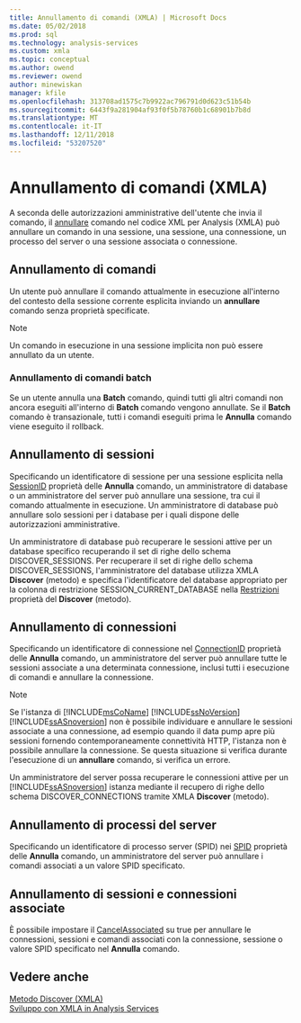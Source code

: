 ```yaml
---
title: Annullamento di comandi (XMLA) | Microsoft Docs
ms.date: 05/02/2018
ms.prod: sql
ms.technology: analysis-services
ms.custom: xmla
ms.topic: conceptual
ms.author: owend
ms.reviewer: owend
author: minewiskan
manager: kfile
ms.openlocfilehash: 313708ad1575c7b9922ac796791d0d623c51b54b
ms.sourcegitcommit: 6443f9a281904af93f0f5b78760b1c68901b7b8d
ms.translationtype: MT
ms.contentlocale: it-IT
ms.lasthandoff: 12/11/2018
ms.locfileid: "53207520"
---
```

# <a name="canceling-commands-xmla"></a>Annullamento di comandi (XMLA)
  A seconda delle autorizzazioni amministrative dell'utente che invia il comando, il [annullare](https://docs.microsoft.com/bi-reference/xmla/xml-elements-commands/cancel-element-xmla) comando nel codice XML per Analysis (XMLA) può annullare un comando in una sessione, una sessione, una connessione, un processo del server o una sessione associata o connessione.  
  
## <a name="canceling-commands"></a>Annullamento di comandi  
 Un utente può annullare il comando attualmente in esecuzione all'interno del contesto della sessione corrente esplicita inviando un **annullare** comando senza proprietà specificate.  
  
> [!NOTE]  
>  Un comando in esecuzione in una sessione implicita non può essere annullato da un utente.  
  
### <a name="canceling-batch-commands"></a>Annullamento di comandi batch  
 Se un utente annulla una **Batch** comando, quindi tutti gli altri comandi non ancora eseguiti all'interno di **Batch** comando vengono annullate. Se il **Batch** comando è transazionale, tutti i comandi eseguiti prima le **Annulla** comando viene eseguito il rollback.  
  
## <a name="canceling-sessions"></a>Annullamento di sessioni  
 Specificando un identificatore di sessione per una sessione esplicita nella [SessionID](https://docs.microsoft.com/bi-reference/xmla/xml-elements-properties/id-element-xmla) proprietà delle **Annulla** comando, un amministratore di database o un amministratore del server può annullare una sessione, tra cui il comando attualmente in esecuzione. Un amministratore di database può annullare solo sessioni per i database per i quali dispone delle autorizzazioni amministrative.  
  
 Un amministratore di database può recuperare le sessioni attive per un database specifico recuperando il set di righe dello schema DISCOVER_SESSIONS. Per recuperare il set di righe dello schema DISCOVER_SESSIONS, l'amministratore del database utilizza XMLA **Discover** (metodo) e specifica l'identificatore del database appropriato per la colonna di restrizione SESSION_CURRENT_DATABASE nella [Restrizioni](https://docs.microsoft.com/bi-reference/xmla/xml-elements-properties/restrictions-element-xmla) proprietà del **Discover** (metodo).  
  
## <a name="canceling-connections"></a>Annullamento di connessioni  
 Specificando un identificatore di connessione nel [ConnectionID](https://docs.microsoft.com/bi-reference/xmla/xml-elements-properties/connectionid-element-xmla) proprietà delle **Annulla** comando, un amministratore del server può annullare tutte le sessioni associate a una determinata connessione, inclusi tutti i esecuzione di comandi e annullare la connessione.  
  
> [!NOTE]
>  Se l'istanza di [!INCLUDE[msCoName](../../includes/msconame-md.md)] [!INCLUDE[ssNoVersion](../../includes/ssnoversion-md.md)] [!INCLUDE[ssASnoversion](../../includes/ssasnoversion-md.md)] non è possibile individuare e annullare le sessioni associate a una connessione, ad esempio quando il data pump apre più sessioni fornendo contemporaneamente connettività HTTP, l'istanza non è possibile annullare la connessione. Se questa situazione si verifica durante l'esecuzione di un **annullare** comando, si verifica un errore.  
  
 Un amministratore del server possa recuperare le connessioni attive per un [!INCLUDE[ssASnoversion](../../includes/ssasnoversion-md.md)] istanza mediante il recupero di righe dello schema DISCOVER_CONNECTIONS tramite XMLA **Discover** (metodo).  
  
## <a name="canceling-server-processes"></a>Annullamento di processi del server  
 Specificando un identificatore di processo server (SPID) nei [SPID](https://docs.microsoft.com/bi-reference/xmla/xml-elements-properties/id-element-xmla) proprietà delle **Annulla** comando, un amministratore del server può annullare i comandi associati a un valore SPID specificato.  
  
## <a name="canceling-associated-sessions-and-connections"></a>Annullamento di sessioni e connessioni associate  
 È possibile impostare il [CancelAssociated](https://docs.microsoft.com/bi-reference/xmla/xml-elements-properties/cancelassociated-element-xmla) su true per annullare le connessioni, sessioni e comandi associati con la connessione, sessione o valore SPID specificato nel **Annulla** comando.  
  
## <a name="see-also"></a>Vedere anche  
 [Metodo Discover &#40;XMLA&#41;](https://docs.microsoft.com/bi-reference/xmla/xml-elements-methods-discover)   
 [Sviluppo con XMLA in Analysis Services](../../analysis-services/multidimensional-models-scripting-language-assl-xmla/developing-with-xmla-in-analysis-services.md)  
  
  

